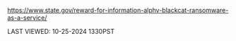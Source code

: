 https://www.state.gov/reward-for-information-alphv-blackcat-ransomware-as-a-service/

LAST VIEWED: 10-25-2024 1330PST

